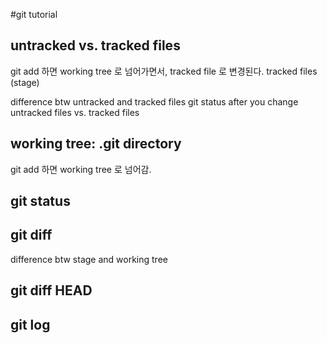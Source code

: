#git tutorial 


## untracked vs. tracked files 
git add 하면 working tree 로 넘어가면서, 
tracked file 로 변경된다. 
tracked files (stage)

difference btw untracked and tracked files 
git status 
after you change untracked files 
vs. 
tracked files 

## working tree: .git directory 
git add 하면 working tree 로 넘어감.  

## git status 

## git diff 
difference btw stage and working tree 

## git diff HEAD

## git log 

